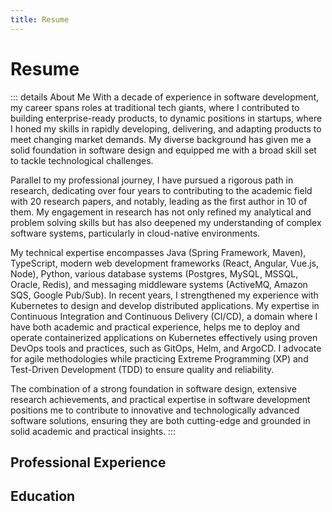 ```yaml
---
title: Resume
---
```


<script setup lang="ts">
const experience = [
  {
    title: "Senior Software Engineer",
    subtitle: "Anaqor - Full-Time",
    start: "07/2021",
    end: "Present",
    location: "Berlin, Germany - Remote",
    description: `
Engineering lead for the PlanQK Platform, a platform offering serverless computing principles that enables users to develop and operate quantum applications by using a variety of different quantum computing hardware.
<br><br>
<strong>Key achievements and learnings:</strong>
<ul>
<li>Led a team of 5 engineers to transform the platform from a research prototype to a commercial public PaaS offering.
<li>Took charge of the technical architecture and mentored the team to develop a cloud-native platform based on Kubernetes and Google Cloud.
<li>Established a continuous delivery culture while using tools for fully automated software deployments.
<li>Developed an operational strategy for the platform including monitoring, logging, and alerting to ensure its reliable operation.
<li>Implemented a comprehensive test automation strategy, covering fully automated integration, acceptance, and performance tests.
<li>Learned how to integrate different quantum computing hardware providers (e.g., IBM, Rigetti, IonQ) while exposing them through a unified, Python-based SDK.
</ul>
<strong>Technologies:</strong>
Java (Spring Boot), TypeScript (Vue.js), Docker, Kubernetes, Redis, Postgres, Helm, ArgoCD, GitOps, GitHub Actions, GitLab CI, GCP, Python
`
  },
  {
    title: "Research Associate",
    subtitle: "University of Stuttgart",
    start: "04/2017",
    end: "06/2021",
    location: "Stuttgart, Germany",
    description: `
Worked as a research associate at the Institute of Architecture of Application Systems (IAAS) and contributed in my research to the field of cloud-native architectures and DevOps.
<br><br>
<strong>Key achievements and learnings:</strong>
<ul>
<li>20+ peer-reviewed <a href="/publications">publications</a>, 10 of which are first author contributions.
<li>Supervised 30+ students during their seminars and master's theses.
<li>Gained knowledge in how to build loosely-coupled, distributed systems for the cloud based on best practices and patterns.
</ul>
<strong>Technologies:</strong>
Java (Spring Boot), TypeScript (Angular), Docker, Kubernetes, Terraform, AWS
`,
  },
  {
    title: "Software Design Engineer",
    subtitle: "Hewlett Packard Enterprise - Full-Time",
    start: "02/2015",
    end: "03/2017",
    location: "Böblingen, Germany",
    description: `
<strong>Research and Development (HPE BSM Operations Manager i):</strong><br>
Contributed as Scrum Master and Full-Stack Developer to HPE's operations management solution.
<br><br>
<strong>Key achievements and learnings:</strong>
<ul>
<li>Acted as Scrum Master for a feature of 5 engineers.
<li>Completed 2 SAFe certifications to foster an agile and customer oriented environment.
<li>Strengthened my knowledge in developing enterprise-ready Java applications supporting three different database products.
<li>Designed, developed, and maintained software feature according to customer requirements.
<li>Applied methods of modern software engineering such as code reviews, TDD, and XP.
<li>Completed the part-time M.Sc. course Services Computing at the Reutlingen University.
</ul>
<strong>Technologies:</strong>
Java (Spring Boot), Angular, Postgres, Oracle DB, MSSQL
`,
  },
  {
    title: "Software Design Engineer",
    subtitle: "Hewlett Packard Enterprise - Full-Time",
    start: "04/2010",
    end: "01/2015",
    location: "Böblingen, Germany",
    description: `
<strong>Research and Development (HPE BSM Integration Adapter):</strong>
<br>
Contributed to an application allowing to integrate third-party monitoring solutions into HPE's operations management solution.
<br><br>
<strong>Key achievements and learnings:</strong>
<ul>
<li>Led the development of 4 monitoring solution adapters to integrate different event sources (Nagios, SAP Solution Manager, Icinga, Oracle Enterprise Manager) into HPE's solution.
<li>Provided onsite support for strategic customers.
<li>Learned how develop software products at an enterprise scale that are packaged for different operating systems.
<li>Gained experience in the Java ecosystem using Spring and Maven to develop JEE and Servlet applications.
<li>Got used to work with UNIX-based operating systems, Shell/Bash scripting, and Python.
<li>Learned how to integrate software system in a loosely coupled manner using RESTful web services and JMS.
</ul>
<strong>Technologies:</strong>
Java (Spring, Maven), Apache Flex, Shell/Bash, Python
`,
  },
];

const education = [
  {
    title: "Reutlingen University",
    subtitle: "Master of Science (M.Sc.), Services Computing",
    start: "10/2014",
    end: "08/2016",
    description: `
Focus on Cloud Computing, Software Architecture, and Cloud-Native Software Engineering.
Master's thesis at the Institute of Architecture of Application Systems (University of Stuttgart).
`
  },
  {
    title: "Esslingen University",
    subtitle: "Bachelor of Engineering (B.Eng.), Information Systems (Wirtschaftsinformatik)",
    start: "10/2006",
    end: "02/2010",
    description: `
Focus on Business Process Management & Software Engineering.
Bachelor's thesis at Hewlett Packard Enterprise.
`
  },
];
</script>

# Resume

::: details About Me
With a decade of experience in software development, my career spans roles at traditional tech giants, where I contributed to building enterprise-ready products, to dynamic positions in startups, where I honed my skills in rapidly developing, delivering, and adapting products to meet changing market demands. My diverse background has given me a solid foundation in software design and equipped me with a broad skill set to tackle technological challenges.

Parallel to my professional journey, I have pursued a rigorous path in research, dedicating over four years to contributing to the academic field with 20 research papers, and notably, leading as the first author in 10 of them. My engagement in research has not only refined my analytical and problem solving skills but has also deepened my understanding of complex software systems, particularly in cloud-native environments.

My technical expertise encompasses Java (Spring Framework, Maven), TypeScript, modern web development frameworks (React, Angular, Vue.js, Node), Python, various database systems (Postgres, MySQL, MSSQL, Oracle, Redis), and messaging middleware systems (ActiveMQ, Amazon SQS, Google Pub/Sub). In recent years, I strengthened my experience with Kubernetes to design and develop distributed applications. My expertise in Continuous Integration and Continuous Delivery (CI/CD), a domain where I have both academic and practical experience, helps me to deploy and operate containerized applications on Kubernetes effectively using proven DevOps tools and practices, such as GitOps, Helm, and ArgoCD. I advocate for agile methodologies while practicing Extreme Programming (XP) and Test-Driven Development (TDD) to ensure quality and reliability.

The combination of a strong foundation in software design, extensive research achievements, and practical expertise in software development positions me to contribute to innovative and technologically advanced software solutions, ensuring they are both cutting-edge and grounded in solid academic and practical insights.
:::

## Professional Experience

<ResumeSection :items="experience"></ResumeSection>

## Education

<ResumeSection :items="education"></ResumeSection>

